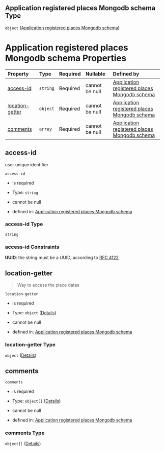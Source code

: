 ## Application registered places Mongodb schema Type

`object` ([Application registered places Mongodb schema](place.md))

# Application registered places Mongodb schema Properties

| Property                            | Type     | Required | Nullable       | Defined by                                                                                                                  |
| :---------------------------------- | :------- | :------- | :------------- | :-------------------------------------------------------------------------------------------------------------------------- |
| [access-id](#access-id)             | `string` | Required | cannot be null | [Application registered places Mongodb schema](place-properties-access-id.md "undefined#/properties/access-id")             |
| [location-getter](#location-getter) | `object` | Required | cannot be null | [Application registered places Mongodb schema](place-properties-location-getter.md "undefined#/properties/location-getter") |
| [comments](#comments)               | `array`  | Required | cannot be null | [Application registered places Mongodb schema](place-properties-comments.md "undefined#/properties/comments")               |

## access-id

user unique identifier

`access-id`

* is required

* Type: `string`

* cannot be null

* defined in: [Application registered places Mongodb schema](place-properties-access-id.md "undefined#/properties/access-id")

### access-id Type

`string`

### access-id Constraints

**UUID**: the string must be a UUID, according to [RFC 4122](https://tools.ietf.org/html/rfc4122 "check the specification")

## location-getter



> Way to access the place datas

`location-getter`

* is required

* Type: `object` ([Details](place-properties-location-getter.md))

* cannot be null

* defined in: [Application registered places Mongodb schema](place-properties-location-getter.md "undefined#/properties/location-getter")

### location-getter Type

`object` ([Details](place-properties-location-getter.md))

## comments



`comments`

* is required

* Type: `object[]` ([Details](place-properties-comments-items.md))

* cannot be null

* defined in: [Application registered places Mongodb schema](place-properties-comments.md "undefined#/properties/comments")

### comments Type

`object[]` ([Details](place-properties-comments-items.md))

